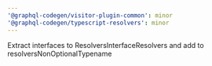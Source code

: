 ```yaml
---
'@graphql-codegen/visitor-plugin-common': minor
'@graphql-codegen/typescript-resolvers': minor
---
```


Extract interfaces to ResolversInterfaceResolvers and add to resolversNonOptionalTypename
